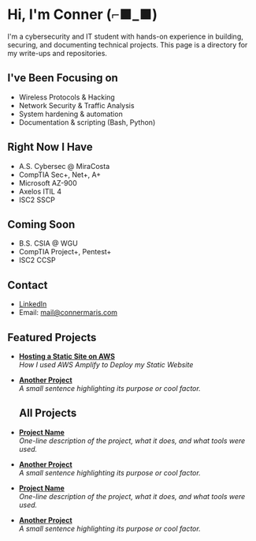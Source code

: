 # Hi, I'm Conner (⌐■_■)

I'm a cybersecurity and IT student with hands-on experience in building, securing, and documenting technical projects. This page is a directory for my write-ups and repositories.

## I've Been Focusing on

- Wireless Protocols & Hacking
- Network Security & Traffic Analysis
- System hardening & automation
- Documentation & scripting (Bash, Python)

## Right Now I Have

- A.S. Cybersec @ MiraCosta
- CompTIA Sec+, Net+, A+
- Microsoft AZ-900
- Axelos ITIL 4
- ISC2 SSCP

## Coming Soon

- B.S. CSIA @ WGU
- CompTIA Project+, Pentest+
- ISC2 CCSP

## Contact

- [LinkedIn](https://linkedin.com/in/conner-maris)  
- Email: mail@connermaris.com

## Featured Projects

- **[Hosting a Static Site on AWS](https://github.com/sudo-conner/amplify-static-site)**  
  *How I used AWS Amplify to Deploy my Static Website*

- **[Another Project](https://github.com/yourusername/project-name)**  
  _A small sentence highlighting its purpose or cool factor._

  ## All Projects

- **[Project Name](https://github.com/yourusername/project-name)**  
  _One-line description of the project, what it does, and what tools were used._

- **[Another Project](https://github.com/yourusername/project-name)**  
  _A small sentence highlighting its purpose or cool factor._

- **[Project Name](https://github.com/yourusername/project-name)**  
  _One-line description of the project, what it does, and what tools were used._

- **[Another Project](https://github.com/yourusername/project-name)**  
  _A small sentence highlighting its purpose or cool factor._
